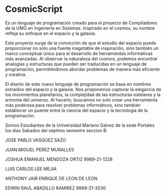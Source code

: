 # CosmicScript
Es un lenguaje de programación creado para el proyecto de Compiladores de la UMG en Ingeniería en Sistemas. Inspirado en el cosmos, su nombre refleja su enfoque en el espacio y la galaxia.

Este proyecto surge de la convicción de que el estudio del espacio puede proporcionar no solo una fuente inagotable de inspiración, sino también un marco conceptual único para el desarrollo de herramientas informáticas más avanzadas. Al observar la naturaleza del cosmos, podemos encontrar analogías y estructuras que pueden ser traducidas en un lenguaje de programación, permitiéndonos abordar problemas de manera más eficiente y creativa.

El diseño de este nuevo lenguaje de programación se basa en nombres extraídos del espacio y la galaxia. Nos proponemos capturar la elegancia de los movimientos planetarios, la complejidad de las estructuras estelares y la armonía del universo. Al hacerlo, buscamos no solo crear una herramienta más poderosa para resolver problemas informáticos, sino también establecer un puente entre la ciencia del espacio y la tecnología de la programación.

Somos Estudiantes de la Universidad Mariano Galvez de la sede Portales los dias Sabados del septimo semestre seccion B.

JOSE PABLO VASQUEZ SAZO

JUAN MIGUEL PEREZ MURALLES

JOSHUA EMANUEL MENDOZA ORTIZ 9989-21-1228

LUIS CARLOS LEE MEJIA

ANTHONY JAIR ENRIQUE DE LEON DE LEON

EDWIN RAUL ABADILLO RAMIREZ 9989-21-3530.
